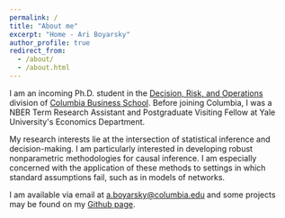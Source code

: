 ```yaml
---
permalink: /
title: "About me"
excerpt: "Home - Ari Boyarsky"
author_profile: true
redirect_from: 
  - /about/
  - /about.html
---
```


I am an incoming Ph.D. student in the [Decision, Risk, and Operations](https://www8.gsb.columbia.edu/faculty-research/divisions/decision-risk-operations) division of [Columbia Business School](https://home.gsb.columbia.edu/). Before joining Columbia, I was a NBER Term Research Assistant and Postgraduate Visiting Fellow at Yale University's Economics Department.

My research interests lie at the intersection of statistical inference and decision-making. I am particularly interested in developing robust nonparametric methodologies for causal inference. I am especially concerned with the application of these methods to settings in which standard assumptions fail, such as in models of networks.

I am available via email at [a.boyarsky@columbia.edu](mailto:a.boyarsky@columbia.edu) and some projects may be found on my [Github page](http://github.com/ariboyarsky).

